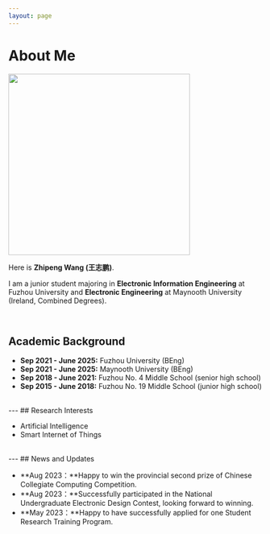 ```yaml
---
layout: page
---
```


# About Me

<img src="https://wangzhipeng2002.github.io/okzp.jpg" class="floatpic" width="360" height="360">

Here is **Zhipeng Wang (王志鹏)**.

I am a junior student majoring in **Electronic Information Engineering** at Fuzhou University and **Electronic Engineering** at Maynooth University (Ireland, Combined Degrees). 

<br>

## Academic Background

- **Sep 2021 - June 2025:** Fuzhou University (BEng)
- **Sep 2021 - June 2025:** Maynooth University (BEng)
- **Sep 2018 - June 2021:** Fuzhou No. 4 Middle School (senior high school)
- **Sep 2015 - June 2018:** Fuzhou No. 19 Middle School (junior high school)
<br>
---
## Research Interests

- Artificial Intelligence
- Smart Internet of Things
<br>
---
## News and Updates

- **Aug 2023：**Happy to win the provincial second prize of Chinese Collegiate Computing Competition.
- **Aug 2023：**Successfully participated in the National Undergraduate Electronic Design Contest, looking forward to winning.
- **May 2023：**Happy to have successfully applied for one Student Research Training Program.
